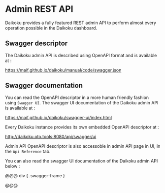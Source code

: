 # Admin REST API
Daikoku provides a fully featured REST admin API to perform almost every operation possible in the Daikoku dashboard.

## Swagger descriptor

The Daikoku admin API is described using OpenAPI format and is available at :

https://maif.github.io/daikoku/manual/code/swagger.json

## Swagger documentation

You can read the OpenAPI descriptor in a more human friendly fashion using `Swagger UI`. The swagger UI documentation of the Daikoku admin API is available at :

https://maif.github.io/daikoku/swagger-ui/index.html

Every Daikoku instance provides its own embedded OpenAPI descriptor at :

http://daikoku.oto.tools:8080/api/swagger/ui

Admin API OpenAPI descriptor is also accessoble in admin API page in UI, in the `Api Reference` tab.

You can also read the swagger UI documentation of the Daikoku admin API below :

@@@ div { .swagger-frame }


@@@